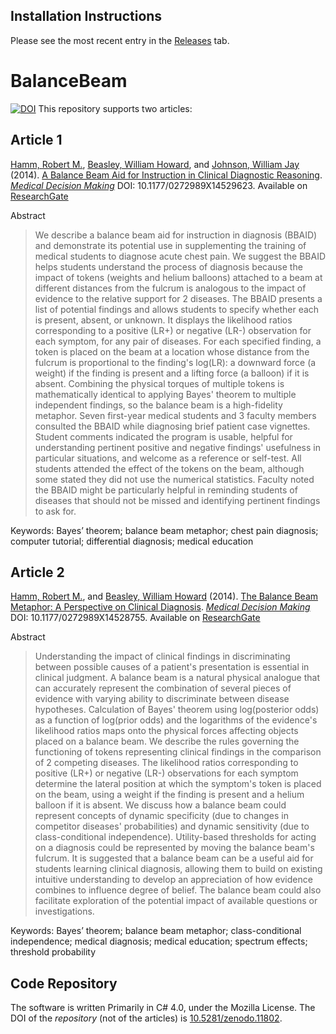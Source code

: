 ## Installation Instructions
Please see the most recent entry in the [Releases](https://github.com/LiveOak/BalanceBeam/releases) tab.

BalanceBeam 
===========

[![DOI](https://zenodo.org/badge/12494278.svg)](https://zenodo.org/badge/latestdoi/12494278) This repository supports two articles:

## Article 1

[Hamm, Robert  M.](http://scholar.google.com/citations?user=rit3xpIAAAAJ&hl=en), [Beasley, William Howard](http://scholar.google.com/citations?user=ffsJTC0AAAAJ&hl=en), and [Johnson, William Jay](http://www.oumedicine.com/anesthesiology/academic-information/anesthesiology-residency/current-residents) (2014). [A Balance Beam Aid for Instruction in Clinical Diagnostic Reasoning](http://www.ncbi.nlm.nih.gov/pubmed/24739532). [*Medical Decision Making*](http://mdm.sagepub.com/)
DOI: 10.1177/0272989X14529623. Available on [ResearchGate](https://www.researchgate.net/publication/261748914_A_Balance_Beam_Aid_for_Instruction_in_Clinical_Diagnostic_Reasoning)

Abstract
>We describe a balance beam aid for instruction in diagnosis (BBAID) and demonstrate its potential use in supplementing the training of medical students to diagnose acute chest pain. We suggest the BBAID helps students understand the process of diagnosis because the impact of tokens (weights and helium balloons) attached to a beam at different distances from the fulcrum is analogous to the impact of evidence to the relative support for 2 diseases. The BBAID presents a list of potential findings and allows students to specify whether each is present, absent, or unknown. It displays the likelihood ratios corresponding to a positive (LR+) or negative (LR-) observation for each symptom, for any pair of diseases. For each specified finding, a token is placed on the beam at a location whose distance from the fulcrum is proportional to the finding's log(LR): a downward force (a weight) if the finding is present and a lifting force (a balloon) if it is absent. Combining the physical torques of multiple tokens is mathematically identical to applying Bayes' theorem to multiple independent findings, so the balance beam is a high-fidelity metaphor. Seven first-year medical students and 3 faculty members consulted the BBAID while diagnosing brief patient case vignettes. Student comments indicated the program is usable, helpful for understanding pertinent positive and negative findings' usefulness in particular situations, and welcome as a reference or self-test. All students attended the effect of the tokens on the beam, although some stated they did not use the numerical statistics. Faculty noted the BBAID might be particularly helpful in reminding students of diseases that should not be missed and identifying pertinent findings to ask for.

Keywords: Bayes’ theorem; balance beam metaphor; chest pain diagnosis; computer tutorial; differential diagnosis; medical education

## Article 2
[Hamm, Robert  M.](http://scholar.google.com/citations?user=rit3xpIAAAAJ&hl=en), and [Beasley, William Howard](http://scholar.google.com/citations?user=ffsJTC0AAAAJ&hl=en) (2014). [The Balance Beam Metaphor: A Perspective on Clinical Diagnosis](http://www.ncbi.nlm.nih.gov/pubmed/24739531). [*Medical Decision Making*](http://mdm.sagepub.com/)
DOI: 10.1177/0272989X14528755. Available on [ResearchGate](https://www.researchgate.net/publication/261748694_The_Balance_Beam_Metaphor_A_Perspective_on_Clinical_Diagnosis)

Abstract
>Understanding the impact of clinical findings in discriminating between possible causes of a patient's presentation is essential in clinical judgment. A balance beam is a natural physical analogue that can accurately represent the combination of several pieces of evidence with varying ability to discriminate between disease hypotheses. Calculation of Bayes' theorem using log(posterior odds) as a function of log(prior odds) and the logarithms of the evidence's likelihood ratios maps onto the physical forces affecting objects placed on a balance beam. We describe the rules governing the functioning of tokens representing clinical findings in the comparison of 2 competing diseases. The likelihood ratios corresponding to positive (LR+) or negative (LR-) observations for each symptom determine the lateral position at which the symptom's token is placed on the beam, using a weight if the finding is present and a helium balloon if it is absent. We discuss how a balance beam could represent concepts of dynamic specificity (due to changes in competitor diseases' probabilities) and dynamic sensitivity (due to class-conditional independence). Utility-based thresholds for acting on a diagnosis could be represented by moving the balance beam's fulcrum. It is suggested that a balance beam can be a useful aid for students learning clinical diagnosis, allowing them to build on existing intuitive understanding to develop an appreciation of how evidence combines to influence degree of belief. The balance beam could also facilitate exploration of the potential impact of available questions or investigations.

Keywords: Bayes’ theorem; balance beam metaphor; class-conditional independence; medical diagnosis; medical education; spectrum effects; threshold probability

## Code Repository
The software is written Primarily in C# 4.0, under the Mozilla License.  The DOI of the *repository* (not of the articles) is [10.5281/zenodo.11802](https://zenodo.org/record/11802).
